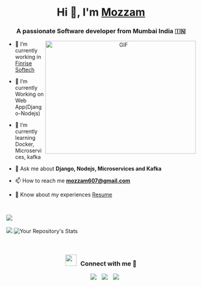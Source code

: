 <h1 align="center">Hi 👋, I'm <a href="https://100rabhcsmc.github.io/Me.io/" target="blank">
Mozzam</a></h1>
<h3 align="center">A passionate Software developer from Mumbai India &#127470;&#127475</h3>
<a target="_blank" align="center">
  <img align="right" top="500" height="300" width="400" alt="GIF" src="https://media.giphy.com/media/SWoSkN6DxTszqIKEqv/giphy.gif">
</a>

- 🔭 I’m currently working in <a href="https://phoenix.tech/griffyn/" target="blank">Finrise Softech</a>

- 🌱 I’m currently Working on Web App(Django-Nodejs)

- 🌱 I’m currently learning Docker, Microservices, kafka

- 💬 Ask me about **Django, Nodejs, Microservices and Kafka**

- 📫 How to reach me **mozzam607@gmail.com**

- 📄 Know about my experiences <a href="https://github.com/mozzam123/mozzam123/blob/main/Mozzam%E2%80%99s%20Resume.pdf" target="blank">Resume</a>
<br/>

<img src="https://user-images.githubusercontent.com/73097560/115834477-dbab4500-a447-11eb-908a-139a6edaec5c.gif"> <br><br>
![](https://github-readme-stats-sigma-five.vercel.app/api?username=mozzam123&theme=dark&hide_border=false&include_all_commits=true&count_private=true)
![Your Repository's Stats](https://github-readme-stats-sigma-five.vercel.app/api/top-langs/?username=mozzam123&layout=compact&theme=dark&card_width=400)

<br/>
<h3 align="center" > <img src="https://media.giphy.com/media/iY8CRBdQXODJSCERIr/giphy.gif" width="30" height="30" style="margin-right: 10px;">Connect with me 🤝 </h3>

<p align="center">

 <div align="center"  class="icons-social" style="margin-left: 10px;">
        <a style="margin-left: 10px;"  target="_blank" href="https://www.linkedin.com/in/saurabhmchavan/">
			<img src="https://img.icons8.com/doodle/40/000000/linkedin--v2.png"></a>
        <a style="margin-left: 10px;" target="_blank" href="https://github.com/100rabhcsmc">
		<img src="https://img.icons8.com/doodle/40/000000/github--v1.png"></a>
        <a style="margin-left: 10px;" target="_blank" href="https://instagram.com/100rabhch">
			<img src="https://img.icons8.com/doodle/40/000000/instagram-new--v2.png"></a>
      </div>

</p>



